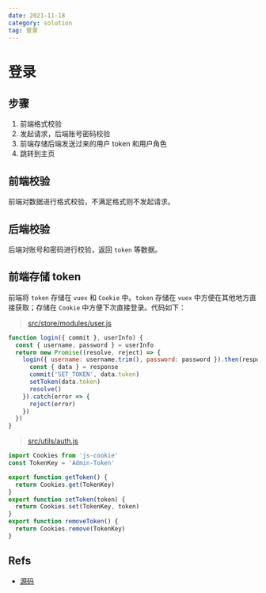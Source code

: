 ```yaml
---
date: 2021-11-18
category: solution
tag: 登录
---
```


# 登录

## 步骤

1. 前端格式校验
2. 发起请求，后端账号密码校验
3. 前端存储后端发送过来的用户 token 和用户角色
4. 跳转到主页

## 前端校验

前端对数据进行格式校验，不满足格式则不发起请求。

## 后端校验

后端对账号和密码进行校验，返回 `token` 等数据。

## 前端存储 token

前端将 `token` 存储在 `vuex` 和 `Cookie` 中。`token` 存储在 `vuex` 中方便在其他地方直接获取；存储在 `Cookie` 中方便下次直接登录。代码如下：

> [src/store/modules/user.js](https://github.com/PanJiaChen/vue-element-admin/blob/0caa975ee224074c77540107b1fe076081cdf306/src/store/modules/user.js#L33)

```js {6-7}
function login({ commit }, userInfo) {
  const { username, password } = userInfo
  return new Promise((resolve, reject) => {
    login({ username: username.trim(), password: password }).then(response => {
      const { data } = response
      commit('SET_TOKEN', data.token)
      setToken(data.token)
      resolve()
    }).catch(error => {
      reject(error)
    })
  })
}
```

> [src/utils/auth.js](https://github.com/PanJiaChen/vue-element-admin/blob/0caa975ee224074c77540107b1fe076081cdf306/src/utils/auth.js)

```js {7-9}
import Cookies from 'js-cookie'
const TokenKey = 'Admin-Token'

export function getToken() {
  return Cookies.get(TokenKey)
}
export function setToken(token) {
  return Cookies.set(TokenKey, token)
}
export function removeToken() {
  return Cookies.remove(TokenKey)
}
```

## Refs

- [源码](https://github.com/PanJiaChen/vue-element-admin)
